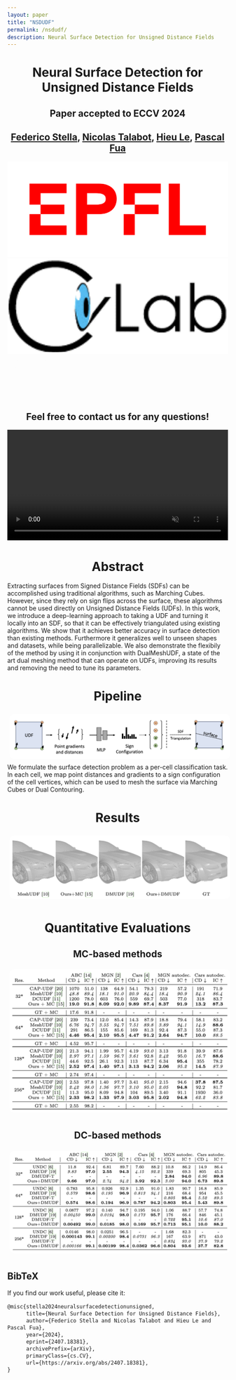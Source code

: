 ```yaml
---
layout: paper
title: "NSDUDF"
permalink: /nsdudf/
description: Neural Surface Detection for Unsigned Distance Fields
---
```


<!-- Import 3D viewer component -->
<script type="module" src="https://unpkg.com/@google/model-viewer/dist/model-viewer.min.js"></script>

<h1 style="text-align: center;">Neural Surface Detection for Unsigned Distance Fields</h1>
<h2 style="text-align: center;">Paper accepted to ECCV 2024</h2>

<h2 style="text-align: center;">
    <a class="page-link" href="https://scholar.google.com/citations?user=UxEI4sQAAAAJ&hl=en">Federico Stella</a>,
    <a class="page-link" href="https://scholar.google.com/citations?hl=en&user=f2LbcbAAAAAJ">Nicolas Talabot</a>,
    <a class="page-link" href="https://scholar.google.com/citations?hl=en&user=Bj9g-EEAAAAJ">Hieu Le</a>,
    <a class="page-link" href="https://scholar.google.com/citations?user=kzFmAkYAAAAJ&hl=en">Pascal Fua</a>
</h2>


<div class="centered_div big">
    <div class="div_sidebyside"><img src="/papers/nsdudf/assets/epfl_logo.png"></div>
    <div class="div_sidebyside">
    	<a class="page-link" href="https://www.epfl.ch/labs/cvlab/">
    		<img src="/papers/nsdudf/assets/cvlab_logo.png"></a></div>
</div>

<div class="centered_div big" style="padding-bottom:20px;">
    <div class="div_rounded_corners" style="width: 200px;"><a href="https://arxiv.org/abs/2407.18381" style="color: #fdfdfd;">
        <i class="ai ai-arxiv"></i> Paper + Supp (Arxiv)
    </a></div>
    <div class="div_rounded_corners" style="width: 320px;"><a href="" style="color: #fdfdfd;">
        <i class="ai ai-arxiv"></i> Paper (ECCV 2024) - Coming Soon
    </a></div>
    <div class="div_rounded_corners" style="width: 200px;"><p style="color: #fdfdfd;"><object data="/assets/github_logo.svg"></object>
        <a href="https://github.com/ilceltico/nsdudf" style="color: #fdfdfd;">Code</a>
    </p></div>
</div>

<h2 style="text-align: center;"> Feel free to contact us for any questions! </h2>

<video width="100%" muted autoplay controls>
    <source src="/papers/nsdudf/assets/Sequence 02_2.mp4" type="video/mp4">
</video>


<div class="div_abstract">
	<h1 style="text-align: center;">Abstract</h1>
	Extracting surfaces from Signed Distance Fields (SDFs) can be accomplished using traditional algorithms, such as Marching Cubes. However, since they rely on sign flips across the surface, these algorithms cannot be used directly on Unsigned Distance Fields (UDFs). In this work, we introduce a deep-learning approach to taking a UDF and turning it locally into an SDF, so that it can be effectively triangulated using existing algorithms. We show that it achieves better accuracy in surface detection than existing methods. Furthermore it generalizes well to unseen shapes and datasets, while being parallelizable. We also demonstrate the flexibily of the method by using it in conjunction with DualMeshUDF, a state of the art dual meshing method that can operate on UDFs, improving its results and removing the need to tune its parameters.
</div>


<h1 style="text-align: center;">Pipeline</h1>
<div style="width: 100%; display:block; margin:auto; padding-bottom:2px;"><img style="margin:5px; border-radius:10px;" src="/papers/nsdudf/assets/Screenshot 2024-07-25 at 23.35.16.png" /></div>
<div class="div_abstract">
	We formulate the surface detection problem as a per-cell classification task. In each cell, we map point distances and gradients to a sign configuration of the cell vertices, which can be used to mesh the surface via Marching Cubes or Dual Contouring.
</div>

<h1 style="text-align: center;">Results</h1>

<div style="width: 100%; display:block; margin:auto; padding-bottom:2px;"><img style="margin:5px; border-radius:10px;" src="/papers/nsdudf/assets/Screenshot 2024-07-25 at 23.27.12.png" /></div>

<h1 style="text-align: center;">Quantitative Evaluations</h1>
<h2 style="text-align: center;">MC-based methods</h2>
<div style="width: 100%; display:block; margin:auto; padding-bottom:2px;"><img style="margin:5px; border-radius:10px;" src="/papers/nsdudf/assets/Screenshot 2024-07-25 at 23.35.54.png" /></div>
<h2 style="text-align: center;">DC-based methods</h2>
<div style="width: 100%; display:block; margin:auto; padding-bottom:2px;"><img style="margin:5px; border-radius:10px;" src="/papers/nsdudf/assets/Screenshot 2024-07-25 at 23.40.45.png" /></div>

<h2> BibTeX </h2>
If you find our work useful, please cite it:

<div class="language-plaintext highlighter-rouge"><div class="highlight"><pre class="highlight"><code>@misc{stella2024neuralsurfacedetectionunsigned,
      title={Neural Surface Detection for Unsigned Distance Fields}, 
      author={Federico Stella and Nicolas Talabot and Hieu Le and Pascal Fua},
      year={2024},
      eprint={2407.18381},
      archivePrefix={arXiv},
      primaryClass={cs.CV},
      url={https://arxiv.org/abs/2407.18381}, 
}
</code></pre></div></div>

<!-- 
<hr class="hr_style">

<div class="div_text div_gray">
  <h3> Example </h3>

<table >
<tr>
<td>
	<div class="auto-resizable-mv">
  	<div>
  		<model-viewer interpolation-decay="0" alt="Inflated" src="/projects/meshudf/meshes/pants_inflated2.glb" shadow-intensity="1" poster="/projects/meshudf/meshes/pants_inflated2.png"  orientation="0deg -30deg 0deg" field-of-view="39deg" camera-controls touch-action="pan-y"></model-viewer>
  	</div></div>
</td>
<td>
	<div class="auto-resizable-mv">
  	<div>
  		<model-viewer alt="BP" src="/projects/meshudf/meshes/pants_bp2.glb" shadow-intensity="1" poster="/projects/meshudf/meshes/pants_bp2.png"  orientation="0deg -30deg 0deg" field-of-view="39deg" camera-controls touch-action="pan-y"></model-viewer></div></div>
</td>
<td>
	<div class="auto-resizable-mv">
  	<div>
	<model-viewer interpolation-decay="0" alt="Ours" src="/projects/meshudf/meshes/pants_ours2.glb" poster="/projects/meshudf/meshes/pants_ours2.png" shadow-intensity="1"  orientation="0deg -30deg 0deg" field-of-view="39deg" camera-controls touch-action="pan-y"></model-viewer>
	</div></div>
</td>
</tr>
<tr>

<td><center><small><b>(a)</b><i> [<i>MC</i>] on an ε>0 level set </i></small></center></td>
<td><center><small><b>(b)</b><i> Meshing a point cloud </i></small></center></td>
<td><center><small><b>(c)</b><i> Our procedure </i></small></center></td>
</tr>
</table>


  <div style="width: 100%; display:inline-block;">
    
The UDF of a pair of trousers is meshed by either <b>(a)</b> Marching Cubes [<i>MC</i>] on the ε>0 level set, <b>(b)</b> meshing a dense point cloud as in [<i>NDF</i>], or <b>(c)</b>  our algorithm.
<br>
Using <b>(a)</b>, the shape is inflated and artificially thickened (visible at the leg openings). With <b>(b)</b>, the mesh is open but rough, and the procedure is slow. In contrast, our method <b>(c)</b> quickly obtains an open and regular mesh.

  </div>
</div>


<div class="div_text div_gray">
	<h3> Approach </h3>
  <div class="div_aligned">
    <div class="split_img_if_possible right" ><img style="margin:5px; width:100%;border-radius:10px;" src="/projects/meshudf/images/method.png" /> 
    </div>
    <div class="split_text_if_possible" >
      UDFs do not have sign flips, thus Marching Cubes [<i>MC</i>] does not apply directly. Instead, at each grid cell we rely on gradient orientations to infer local pseudo-signs. To ensure consistency between the pseudo-signs of neighboring grid cells, we explore the grid in a breadth-first manner.
    </div>
  </div>
</div>




<div class="div_text div_gray">
  <h3> Differentiability </h3>
  <div class="div_aligned">
  <div class="split_text_if_possible" >
    When the UDF <i>φ(.)</i> is decoded by a network from a latent code <b>z</b>, we provide gradients for mesh vertices <b>v</b> w.r.t. <b>z</b>.
    Since <b>v</b> lies at a singularity of the field, we control the <b>α>0</b> level sets using differentiability results from [<i>MS</i>]. Intuitively, when the UDF increases at <b>v<sub>-</sub></b> and decreases at <b>v<sub>+</sub></b>, <b>v</b> moves in the direction of the normal <b>n</b>.
  </div>
  <div class="split_img_if_possible left"><img style="margin:5px; border-radius:10px;" src="/projects/meshudf/images/gradients.png" /></div>
  </div>
</div>

<div class="div_text div_gray">
  <h3> Optimization </h3>
    With the above gradients, a frozen UDF decoder can be used as a differentiable parameterization of open surface meshes. In this example, we start from the latent code of a pair of trousers, and optimize it so that the corresponding output mesh matches the silhouette of a tshirt. 
    <br>Using our gradients and a differentiable rasterizer of meshes, we simply minimize a pixel space loss via gradient descent. The latent space traversal eventually results in a topology change.
    <div style="width: 100%; display:block; margin:auto; padding-bottom:2px;"><img style="margin:5px; border-radius:10px;" src="/projects/meshudf/images/silh_optim.gif" /></div>
  	<div style="width: 100%; display:inline-block;">
  </div>
</div>

<h2> BibTeX </h2>
If you find our work useful, please cite it:

<div class="language-plaintext highlighter-rouge"><div class="highlight"><pre class="highlight"><code>@inproceedings{guillard2022udf,
  author = {Guillard, Benoit and Stella, Federico and Fua, Pascal},
  title = {MeshUDF: Fast and Differentiable Meshing of Unsigned Distance Field Networks},
  booktitle = {European Conference on Computer Vision},
  year = {2022}
}
</code></pre></div></div>


<hr class="hr_style_thin">

<h3> References </h3>


<div class="div_refs">
  <div class="div_aligned_top">
    <div style="width: 12%; display:inline-block; text-align:right; margin-right:1%;">[<i>MC</i>]</div>
    <div style="width: 87%; display:inline-block;">Marching Cubes: a High Resolution 3D Surface Construction Algorithm, Lorensen and Cline, <i>SIGGRAPH</i> 1987.</div>
  </div>
</div>
<div class="div_refs">
  <div class="div_aligned_top">
    <div style="width: 12%; display:inline-block; text-align:right; margin-right:1%;">[<i>NDF</i>]</div>
    <div style="width: 87%; display:inline-block;">Neural Unsigned Distance Fields for Implicit Function Learning, Chibane et al., <i>NeurIPS</i> 2020.</div>
  </div>
</div>
<div class="div_refs">
  <div class="div_aligned_top">
    <div style="width: 12%; display:inline-block; text-align:right; margin-right:1%;">[<i>MS</i>]</div>
    <div style="width: 87%; display:inline-block;">MeshSDF: Differentiable Iso-Surface Extraction, Remelli et al., <i>NeurIPS</i> 2020.</div>
  </div>
</div> -->